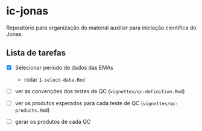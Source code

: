 # ic-jonas

Repositório para organização do material auxiliar para iniciação científica do Jonas.

## Lista de tarefas

- [x] Selecionar período de dados das EMAs
    - rodar `1-select-data.Rmd`

- [ ] ver as convenções dos testes de QC (`vignettes/qc-definition.Rmd`)

- [ ] ver os produtos esperados para cada teste de QC (`vignettes/qc-products.Rmd`)

- [ ] gerar os produtos de cada QC